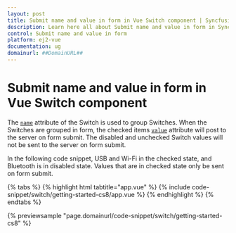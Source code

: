 ```yaml
---
layout: post
title: Submit name and value in form in Vue Switch component | Syncfusion
description: Learn here all about Submit name and value in form in Syncfusion Vue Switch component of Syncfusion Essential JS 2 and more.
control: Submit name and value in form 
platform: ej2-vue
documentation: ug
domainurl: ##DomainURL##
---
```


# Submit name and value in form in Vue Switch component

The [`name`](https://ej2.syncfusion.com/vue/documentation/api/switch/#name) attribute of the Switch is used to group Switches. When the Switches are grouped in form, the checked items
[`value`](https://ej2.syncfusion.com/vue/documentation/api/switch/#value) attribute will post to the server on form submit. The disabled and unchecked Switch values will not be sent to
the server on form submit.

In the following code snippet, USB and Wi-Fi in the checked state, and Bluetooth is in disabled state. Values that are in checked state only be sent on form submit.

{% tabs %}
{% highlight html tabtitle="app.vue" %}
{% include code-snippet/switch/getting-started-cs8/app.vue %}
{% endhighlight %}
{% endtabs %}
        
{% previewsample "page.domainurl/code-snippet/switch/getting-started-cs8" %}